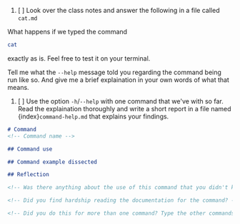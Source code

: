 1. [ ] Look over the class notes and answer the following in a file called `cat.md`

What happens if we typed the command 
```bash
cat
```
exactly as is. Feel free to test it on your terminal.

Tell me what the `--help` message told you regarding the command being run like so. 
And give me a brief explaination in your own words of what that means.

1. [ ] Use the option `-h`/`--help` with one command that we've with so far. Read the explaination thoroughly and write a short report in a file named {index}`command-help.md` that explains your findings.

```markdown
# Command
<!-- Command name -->

## Command use

## Command example dissected

## Reflection

<!-- Was there anything about the use of this command that you didn't know before doing this activity and thought was cool? -->

<!-- Did you find hardship reading the documentation for the command? -->

<!-- Did you do this for more than one command? Type the other commands you've used the `-h` option with and anything cool that you found -->

```